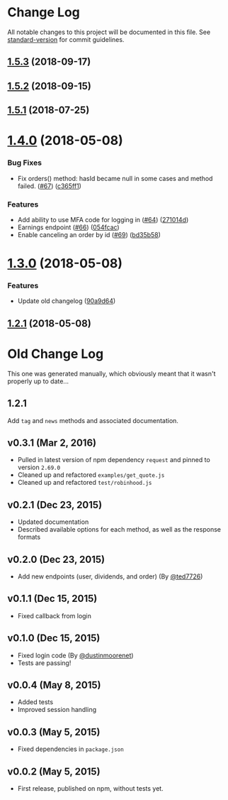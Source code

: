 # Change Log

All notable changes to this project will be documented in this file. See [standard-version](https://github.com/conventional-changelog/standard-version) for commit guidelines.

<a name="1.5.3"></a>
## [1.5.3](https://github.com/aurbano/robinhood-node/compare/v1.5.2...v1.5.3) (2018-09-17)



<a name="1.5.2"></a>
## [1.5.2](https://github.com/aurbano/robinhood-node/compare/v1.5.1...v1.5.2) (2018-09-15)



<a name="1.5.1"></a>
## [1.5.1](https://github.com/aurbano/robinhood-node/compare/v1.5.0...v1.5.1) (2018-07-25)



<a name="1.4.0"></a>
# [1.4.0](https://github.com/aurbano/robinhood-node/compare/v1.3.0...v1.4.0) (2018-05-08)


### Bug Fixes

* Fix orders() method: hasId became null in some cases and method failed. ([#67](https://github.com/aurbano/robinhood-node/issues/67)) ([c365ff1](https://github.com/aurbano/robinhood-node/commit/c365ff1))


### Features

* Add ability to use MFA code for logging in ([#64](https://github.com/aurbano/robinhood-node/issues/64)) ([271014d](https://github.com/aurbano/robinhood-node/commit/271014d))
* Earnings endpoint ([#66](https://github.com/aurbano/robinhood-node/issues/66)) ([054fcac](https://github.com/aurbano/robinhood-node/commit/054fcac))
* Enable canceling an order by id ([#69](https://github.com/aurbano/robinhood-node/issues/69)) ([bd35b58](https://github.com/aurbano/robinhood-node/commit/bd35b58))



<a name="1.3.0"></a>
# [1.3.0](https://github.com/aurbano/robinhood-node/compare/v1.2.1...v1.3.0) (2018-05-08)


### Features

* Update old changelog ([90a9d64](https://github.com/aurbano/robinhood-node/commit/90a9d64))



<a name="1.2.1"></a>
## [1.2.1](https://github.com/aurbano/robinhood-node/compare/v1.2.0...v1.2.1) (2018-05-08)



# Old Change Log

This one was generated manually, which obviously meant that it wasn't properly up to date...

## 1.2.1

Add `tag` and `news` methods and associated documentation.

## v0.3.1 (Mar 2, 2016)

* Pulled in latest version of npm dependency `request` and pinned to version `2.69.0`
* Cleaned up and refactored `examples/get_quote.js`
* Cleaned up and refactored `test/robinhood.js`

## v0.2.1 (Dec 23, 2015)

* Updated documentation
* Described available options for each method, as well as the response formats

## v0.2.0 (Dec 23, 2015)

* Add new endpoints (user, dividends, and order) (By [@ted7726](https://github.com/ted7726))

## v0.1.1 (Dec 15, 2015)

* Fixed callback from login

## v0.1.0 (Dec 15, 2015)

* Fixed login code (By [@dustinmoorenet](https://github.com/dustinmoorenet))
* Tests are passing!

## v0.0.4 (May 8, 2015)

* Added tests
* Improved session handling

## v0.0.3 (May 5, 2015)

* Fixed dependencies in `package.json`

## v0.0.2 (May 5, 2015)

* First release, published on npm, without tests yet.
